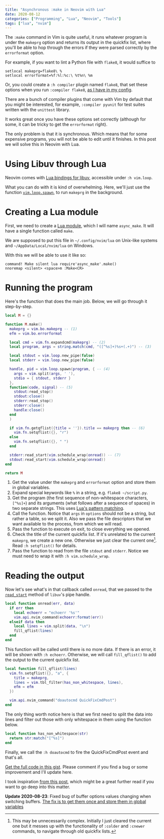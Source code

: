 ```yaml
---
title: "Asynchronous :make in Neovim with Lua"
date: 2020-08-12
categories: ["Programming", "Lua", "Neovim", "Tools"]
tags: ["lua", "nvim"]
---
```


The `:make` command in Vim is quite useful, it runs whatever program is under
the `makeprg` option and returns its output in the quickfix list, where you'll
be able to hop through the errors if they were parsed correctly by the
`errorformat` option.

For example, if you want to lint a Python file with `flake8`, it would suffice
to

```vim
setlocal makeprg=flake8\ %
setlocal errorformat=%f:%l:%c:\ %t%n\ %m
```

Or, you could create a `:h compiler` plugin named `flake8`, that set these
options when you run `:compiler flake8`, [as I have in my
config](https://github.com/phelipetls/dotfiles/blob/master/.config/nvim/compiler/flake8.vim).

There are a bunch of compiler plugins that come with Vim by default that you
might be interested, for example, `:compiler pyunit` for test suites written
with the `unittest` library.

It works great once you have these options set correctly (although for some, it
can be tricky to get the `errorformat` right).

The only problem is that it is synchronous. Which means that for some expensive
programs, you will not be able to edit until it finishes. In this post we will
solve this in Neovim with Lua.

# Using Libuv through Lua

Neovim comes with [Lua bindings for
libuv](https://github.com/luvit/luv/blob/master/docs.md), accessible under `:h
vim.loop`.

What you can do with it is kind of overwhelming. Here, we'll just use the
function
[`vim.loop.spawn`](https://github.com/luvit/luv/blob/master/docs.md#uvspawnpath-options-on_exit),
to run `makeprg` in the background.

# Creating a Lua module

First, we need to create a [Lua
module](https://www.tutorialspoint.com/lua/lua_modules.htm), which I will name
`async_make`. It will have a single function called `make`.

We are supposed to put this file in `~/.config/nvim/lua` on Unix-like systems
and `~/AppData/Local/nvim/lua` on Windows.

With this we will be able to use it like so:

```vim
command! Make silent lua require'async_make'.make()
nnoremap <silent> <space>m :Make<CR>
```

# Running the program

Here's the function that does the main job. Below, we will go through it
step-by-step.

```lua
local M = {}

function M.make()
  makeprg = vim.bo.makeprg -- (1)
  efm = vim.bo.errorformat

  local cmd = vim.fn.expandcmd(makeprg) -- (2)
  local program, args = string.match(cmd, "([^%s]+)%s+(.+)") -- (3)

  local stdout = vim.loop.new_pipe(false)
  local stderr = vim.loop.new_pipe(false)

  handle, pid = vim.loop.spawn(program, { -- (4)
    args = vim.split(args, ' '),
    stdio = { stdout, stderr }
  },
  function(code, signal) -- (5)
    stdout:read_stop()
    stdout:close()
    stderr:read_stop()
    stderr:close()
    handle:close()
  end
  )

  if vim.fn.getqflist({title = ''}).title == makeprg then -- (6)
    vim.fn.setqflist({}, "r")
  else
    vim.fn.setqflist({}, " ")
  end

  stderr:read_start(vim.schedule_wrap(onread)) -- (7)
  stdout:read_start(vim.schedule_wrap(onread))
end

return M
```

1. Get the value under the `makeprg` and `errorformat` option and store them in
   global variables.
2. Expand special keywords like `%` in a string, e.g. `flake8 ~/script.py`.
3. Get the program (the first sequence of non-whitespace characters, `[^%s]+`)
   and its arguments (what follows after a sequence of spaces) in two separate
   strings. This uses [Lua's pattern
   matching](http://lua-users.org/wiki/PatternsTutorial).
4. Call the function. Notice that `args` in `options` should not be a string,
   but rather a table, so we split it. Also we pass the file descriptors that
   we want available to the process, from which we will read.
5. Pass the function to execute on exit, to close everything we opened.
6. Check the title of the current quickfix list. If it's unrelated to the
   current `makeprg`, we create a new one. Otherwise we just clear the current
   one[^1]. Read `:h setqflist()` for details.
7. Pass the function to read from the file `stdout` and `stderr`. Notice we
   must need to wrap it with `:h vim.schedule_wrap`.


# Reading the output

Now let's see what's in that callback called `onread`, that we passed to the
[`read_start`](https://github.com/luvit/luv/blob/master/docs.md#uvread_startstream-callback)
method of `libuv`'s pipe handle.

```lua
local function onread(err, data)
  if err then
    local echoerr = "echoerr '%s'"
    vim.api.nvim_command(echoerr:format(err))
  elseif data then
    local lines = vim.split(data, "\n")
    fill_qflist(lines)
  end
end
```

This function will be called until there is no more data. If there is an error,
it will be shown with `:h echoerr`. Otherwise, we will call `fill_qflist()` to
add the output to the current quickfix list.

```lua
local function fill_qflist(lines)
  vim.fn.setqflist({}, "a", {
    title = makeprg,
    lines = vim.tbl_filter(has_non_whitespace, lines),
    efm = efm
  })

  vim.api.nvim_command("doautocmd QuickFixCmdPost")
end
```

The only thing worth notice here is that we first need to split the data into
lines and filter out those with only whitespace in them using the function
below.

```lua
local function has_non_whitespace(str)
  return str:match("[^%s]")
end
```

Finally, we call the `:h doautocmd` to fire the QuickFixCmdPost event and
that's all.

[Get the full code in this
gist](https://gist.github.com/phelipetls/639a1b5f021d17c4124cccc83e518566).
Please comment if you find a bug or some improvement and I'll update here.

I took inspiration [from this post](https://teukka.tech/vimloop.html), which
might be a great further read if you want to go deep into this matter.

**Update 2020-08-23**: Fixed bug of buffer options values changing when
switching buffers.  [The fix is to get them once and store them in global
variables](https://gist.github.com/phelipetls/639a1b5f021d17c4124cccc83e518566/revisions#diff-239751dbaf9aa06f928287497aba2cc0)

[^1]: This may be unnecessarily complex. Initially I just cleared the current
  one but it messes up with the functionality of `:colder` and `:cnewer`
  commands, to navigate through old quickfix lists.

